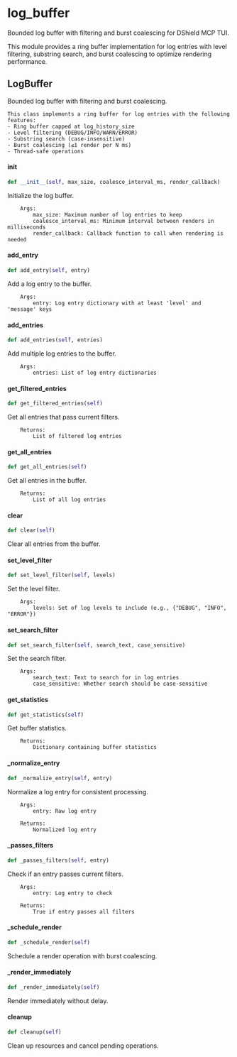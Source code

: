 # log_buffer

Bounded log buffer with filtering and burst coalescing for DShield MCP TUI.

This module provides a ring buffer implementation for log entries with level filtering,
substring search, and burst coalescing to optimize rendering performance.

## LogBuffer

Bounded log buffer with filtering and burst coalescing.
    
    This class implements a ring buffer for log entries with the following features:
    - Ring buffer capped at log_history_size
    - Level filtering (DEBUG/INFO/WARN/ERROR)
    - Substring search (case-insensitive)
    - Burst coalescing (≤1 render per N ms)
    - Thread-safe operations

#### __init__

```python
def __init__(self, max_size, coalesce_interval_ms, render_callback)
```

Initialize the log buffer.
        
        Args:
            max_size: Maximum number of log entries to keep
            coalesce_interval_ms: Minimum interval between renders in milliseconds
            render_callback: Callback function to call when rendering is needed

#### add_entry

```python
def add_entry(self, entry)
```

Add a log entry to the buffer.
        
        Args:
            entry: Log entry dictionary with at least 'level' and 'message' keys

#### add_entries

```python
def add_entries(self, entries)
```

Add multiple log entries to the buffer.
        
        Args:
            entries: List of log entry dictionaries

#### get_filtered_entries

```python
def get_filtered_entries(self)
```

Get all entries that pass current filters.
        
        Returns:
            List of filtered log entries

#### get_all_entries

```python
def get_all_entries(self)
```

Get all entries in the buffer.
        
        Returns:
            List of all log entries

#### clear

```python
def clear(self)
```

Clear all entries from the buffer.

#### set_level_filter

```python
def set_level_filter(self, levels)
```

Set the level filter.
        
        Args:
            levels: Set of log levels to include (e.g., {"DEBUG", "INFO", "ERROR"})

#### set_search_filter

```python
def set_search_filter(self, search_text, case_sensitive)
```

Set the search filter.
        
        Args:
            search_text: Text to search for in log entries
            case_sensitive: Whether search should be case-sensitive

#### get_statistics

```python
def get_statistics(self)
```

Get buffer statistics.
        
        Returns:
            Dictionary containing buffer statistics

#### _normalize_entry

```python
def _normalize_entry(self, entry)
```

Normalize a log entry for consistent processing.
        
        Args:
            entry: Raw log entry
            
        Returns:
            Normalized log entry

#### _passes_filters

```python
def _passes_filters(self, entry)
```

Check if an entry passes current filters.
        
        Args:
            entry: Log entry to check
            
        Returns:
            True if entry passes all filters

#### _schedule_render

```python
def _schedule_render(self)
```

Schedule a render operation with burst coalescing.

#### _render_immediately

```python
def _render_immediately(self)
```

Render immediately without delay.

#### cleanup

```python
def cleanup(self)
```

Clean up resources and cancel pending operations.
